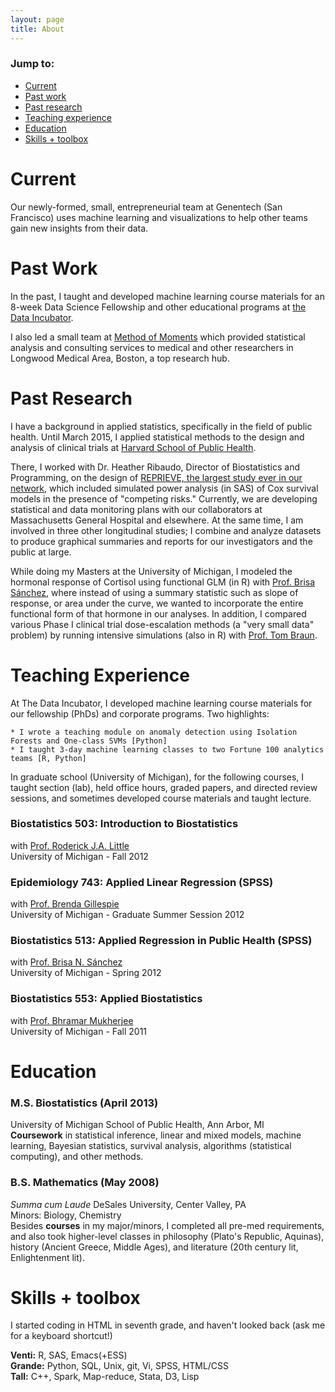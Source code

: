 ```yaml
---
layout: page
title: About
---
```


### Jump to:
* [Current](./#current)
* [Past work](./#past-work)
* [Past research](./#past)
* [Teaching experience](./#taught)
* [Education](./#educ)
* [Skills + toolbox](./#skills)



<div id="current">
    <h1>Current</h1>
    <p>
	Our newly-formed, small, entrepreneurial team at Genentech (San Francisco) uses machine learning and visualizations to help other teams gain new insights from their data.
    </p>
</div>


<div id="past-work">
<h1>Past Work</h1>
<p>
    In the past, I taught and developed machine learning course materials for
    an 8-week Data Science Fellowship and other educational programs at <a href="http://thedataincubator.com" target="_blank">the Data Incubator</a>.
</p>
<p>
   I also led a small team at <a href="http://methodofmoments.io" target="_blank">Method of Moments</a> which
   provided statistical analysis and consulting services to medical and other
   researchers in Longwood Medical Area, Boston, a top research hub.
</p>
</div>

<div id="past">
<h1>Past Research</h1>

<p>
    I have a background in applied statistics, specifically in the field of
    public health. Until March 2015, I applied statistical methods to the
    design and analysis of clinical trials at <a href="http://www.hsph.harvard.edu/cbar" target="_blank">Harvard School of Public Health</a>.
</p>
<p>
    There, I worked with Dr. Heather Ribaudo, Director of Biostatistics and
    Programming, on the design of <a href="http://reprievetrial.org" target="_blank">REPRIEVE, the largest study ever in our network</a>,
    which included simulated power analysis (in SAS) of Cox survival models in
    the presence of "competing risks." Currently, we are developing statistical
    and data monitoring plans with our collaborators at Massachusetts General
    Hospital and elsewhere.  At the same time, I am involved in three other
    longitudinal studies; I combine and analyze datasets to produce graphical
    summaries and reports for our investigators and the public at large.
</p>

<p>
    While doing my Masters at the University of Michigan, I modeled the
    hormonal response of Cortisol using functional GLM (in R) with <a href="http://www.sph.umich.edu/iscr/faculty/profile.cfm?uniqname=brisa">Prof. Brisa Sánchez</a>,
    where instead of using a summary statistic such as slope of response, or
    area under the curve, we wanted to incorporate the entire functional form
    of that hormone in our analyses. In addition, I compared various Phase I
    clinical trial dose-escalation methods (a "very small data" problem) by
    running intensive simulations (also in R) with <a href="http://www.sph.umich.edu/iscr/faculty/profile.cfm?uniqname=tombraun">Prof. Tom Braun</a>.
</p>
</div>

<div id="taught">
<h1>Teaching Experience</h1>
<p>
    At The Data Incubator, I developed machine learning course materials for
    our fellowship (PhDs) and corporate programs. Two highlights:

    * I wrote a teaching module on anomaly detection using Isolation Forests and One-class SVMs [Python]
    * I taught 3-day machine learning classes to two Fortune 100 analytics teams [R, Python]

</p>

<p>
    In graduate school (University of Michigan), for the following courses, I
    taught section (lab), held office hours, graded papers, and directed review
    sessions, and sometimes developed course materials and taught lecture.
</p>

<h3>Biostatistics 503: Introduction to Biostatistics</h3>

<p>with <a href="http://www.sph.umich.edu/iscr/faculty/profile.cfm?uniqname=rlittle">Prof. Roderick J.A. Little</a> <br />
University of Michigan - Fall 2012</p>

<h3>Epidemiology 743: Applied Linear Regression (SPSS)</h3>

<p>with <a href="http://www.sph.umich.edu/iscr/faculty/profile.cfm?uniqname=bgillesp">Prof. Brenda Gillespie</a> <br />
University of Michigan - Graduate Summer Session 2012</p>

<h3>Biostatistics 513: Applied Regression in Public Health (SPSS)</h3>

<p>with <a href="http://www.sph.umich.edu/iscr/faculty/profile.cfm?uniqname=brisa">Prof. Brisa N. Sánchez</a> <br />
University of Michigan - Spring 2012</p>

<h3>Biostatistics 553: Applied Biostatistics</h3>

<p>with <a href="http://www.sph.umich.edu/iscr/faculty/profile.cfm?uniqname=bhramar">Prof. Bhramar Mukherjee</a> <br />
University of Michigan - Fall 2011</p>
</div>

<div id="educ">
<h1>Education</h1>

<h3>M.S. Biostatistics (April 2013)</h3>

<p>University of Michigan School of Public Health, Ann Arbor, MI <br />
<b>Coursework</b> in statistical inference, linear and mixed models, machine learning, Bayesian statistics, survival analysis, algorithms (statistical computing), and other methods.  </p>

<h3>B.S. Mathematics (May 2008)</h3>

<p><i>Summa cum Laude</i>
DeSales University, Center Valley, PA <br />
Minors: Biology, Chemistry  <br />
Besides <b>courses</b> in my major/minors, I completed all pre-med requirements, and also took higher-level classes in philosophy (Plato's Republic, Aquinas), history (Ancient Greece, Middle Ages), and literature (20th century lit, Enlightenment lit). </p>
</div>


<div id="skills">
<h1>Skills + toolbox</h1>

<p>I started coding in HTML in seventh grade, and haven't looked back (ask me for a keyboard shortcut!)</p>

<p><b>Venti:</b> R, SAS, Emacs(+ESS) <br />
<b>Grande:</b> Python, SQL, Unix, git, Vi, SPSS, HTML/CSS <br />
<b>Tall:</b> C++, Spark, Map-reduce, Stata, D3, Lisp




